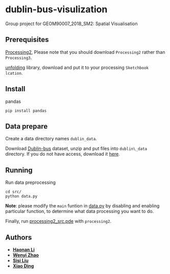 # dublin-bus-visulization

Group project for GEOM90007\_2018\_SM2: Spatial Visualisation

## Prerequisites

[Processing2](https://processing.org/download/), Please note that you should download `Processing2` rather than `Processing3`.


[unfolding](https://github.com/tillnagel/unfolding) library, download and put it to your processing `Sketchbook lcation`.

## Install

pandas

```
pip install pandas
```

## Data prepare

Create a data directory names `dublin_data`.

Download [Dublin-bus](https://drive.google.com/file/d/1H6GdnppX5Emd2sT8Eid4iEVe2lrLV-o6/view?usp=sharing) dataset, unzip and put files into `dublin\_data` directory. If you do not have access, download it [here](https://data.dublinked.ie/dataset/dublin-bus-gps-sample-data-from-dublin-city-council-insight-project/).

## Running 

Run data preprocessing

```
cd src/
python data.py
```

**Note**: please modify the `main` funtion in [data.py](https://github.com/haonan-li/dublin-bus-visulization/blob/master/src/data.py) by disabling and enabling particular function, to determine what data processing you want to do.

Finally, run [processing2\_src.pde](https://github.com/haonan-li/dublin-bus-visulization/tree/master/processing2_src/processing2_src.pde) with `processing2`.


## Authors

* **[Haonan Li](https://github.com/haonan-li)**
* **[Wenyi Zhao](https://github.com/PeggyZWY)**
* **[Sisi Liu](https://github.com/thinine)** 
* **[Xiao Ding](https://github.com/NeoDing)**



